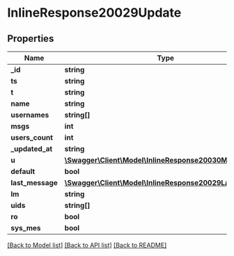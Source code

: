 # InlineResponse20029Update

## Properties
Name | Type | Description | Notes
------------ | ------------- | ------------- | -------------
**_id** | **string** |  | [optional] 
**ts** | **string** |  | [optional] 
**t** | **string** |  | [optional] 
**name** | **string** |  | [optional] 
**usernames** | **string[]** |  | [optional] 
**msgs** | **int** |  | [optional] 
**users_count** | **int** |  | [optional] 
**_updated_at** | **string** |  | [optional] 
**u** | [**\Swagger\Client\Model\InlineResponse20030MessageU**](InlineResponse20030MessageU.md) |  | [optional] 
**default** | **bool** |  | [optional] 
**last_message** | [**\Swagger\Client\Model\InlineResponse20029LastMessage**](InlineResponse20029LastMessage.md) |  | [optional] 
**lm** | **string** |  | [optional] 
**uids** | **string[]** |  | [optional] 
**ro** | **bool** |  | [optional] 
**sys_mes** | **bool** |  | [optional] 

[[Back to Model list]](../../README.md#documentation-for-models) [[Back to API list]](../../README.md#documentation-for-api-endpoints) [[Back to README]](../../README.md)

